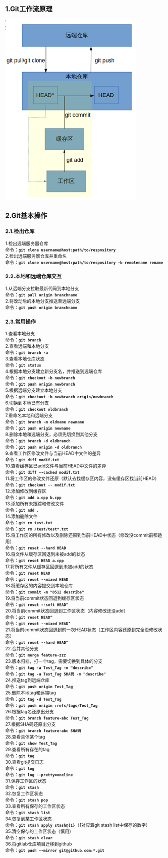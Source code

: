 ## 1.Git工作流原理

![](/images/posts/git.png)

## 2.Git基本操作
### 2.1.检出仓库
1.检出远端服务器仓库  
命令：**`git clone username@host:path/to/respository`**  
2.检出远端服务器仓库并重命名  
命令：**`git clone username@host:path/to/respository -b remotename rename`**
### 2.2.本地和远端仓库交互
1.从远端分支拉取最新代码到本地分支  
命令：**`git pull origin branchname`**  
2.将改动后的本地分支推送至远端分支  
命令：**`git push origin branchname`**
### 2.3.常用操作
1.查看本地分支  
命令：**`git branch`**  
2.查看远端和本地分支  
命令：**`git branch -a`**  
3.查看本地仓库状态  
命令：**`git status`**  
4.根据本地分支建立新分支名，并推送到远端仓库  
命令：**`git checkout -b newbranch`**  
命令：**`git push origin newbranch`**  
5.根据远端分支建立本地分支  
命令：**`git checkout -b newbranch origin/newbranch`**  
6.切换到本地已有分支  
命令：**`git checkout oldbranch`**  
7.重命名本地和远端分支  
命令：**`git branch -m oldname newname`**  
命令：**`git push origin newname`**  
8.删除本地和远端分支，必须先切换到其他分支  
命令：**`git branch -d oldbranch`**  
命令：**`git push origin -d oldbranch`**  
9.查看工作区修改文件与当前HEAD中文件的差异  
命令：**`git diff modif.txt`**  
10.查看缓存区已add文件与当前HEAD中文件的差异  
命令：**`git diff --cached modif.txt`**  
11.将工作区的修改文件还原（默认去找缓存区内容，没有缓存区找当前HEAD）  
命令：**`git checkout -- modif.txt`**  
12.添加修改到缓存区  
命令：**`git add a.cpp b.cpp`**  
13.添加所有未跟踪和修改文件  
命令：**`git add .`**  
14.添加删除文件  
命令：**`git rm test.txt`**  
命令：**`git rm /test/test*.txt`**  
15.将工作区的所有修改以及删除还原到当前HEAD中状态（修改没commit前都适用）  
命令：**`git reset --hard HEAD`**  
16.将文件从缓存区回退到未被add的状态  
命令：**`git reset HEAD a.cpp`**  
17.将所有文件从缓存区回退到未被add的状态  
命令：**`git reset HEAD`**  
命令：**`git reset --mixed HEAD`**  
18.将缓存区的内容提交到本地仓库  
命令：**`git commit -m "0512 describe"`**  
19.将当前commit状态回退到缓存区状态  
命令：**`git reset --soft HEAD^`**  
20.将当前commit状态回退到工作区状态（内容修改还没add）  
命令：**`git reset HEAD^`**  
命令：**`git reset --mixed HEAD^`**  
21.将当前commit状态回退到前一次HEAD状态（工作区内容还原到完全没修改状态）  
命令：**`git reset --hard HEAD^`**  
22.合并其他分支  
命令：**`git merge feature-zzz`**  
23.版本归档，打一个tag，需要切换到具体的分支  
命令：**`git tag -a Test_Tag -m "describe"`**  
命令：**`git tag -a Test_Tag SHA码 -m "describe"`**  
24.推送tag到远端仓库  
命令：**`git push origin Test_Tag`**  
25.删除本地tag和远端tag  
命令：**`git tag -d Test_Tag`**  
命令：**`git push origin :refs/tags/Test_Tag`**  
26.根据tag名还原出分支  
命令：**`git branch feature-abc Test_Tag`**  
27.根据SHA码还原出分支  
命令：**`git branch feature-abc SHA码`**  
28.查看具体某个tag  
命令：**`git show Test_Tag`**  
29.查看所有存在的tag  
命令：**`git tag`**  
30.查看git提交日志  
命令：**`git log`**  
命令：**`git log --pretty=oneline`**  
31.保存工作区的状态  
命令：**`git stash`**  
32.恢复工作区状态  
命令：**`git stash pop`**  
33.查看所有保存的工作区状态  
命令：**`git stash list`**  
34.恢复到某工作区状态  
命令：**`git stash apply stash@{1}`**（1对应着git stash list中保存的数字）  
35.清空保存的工作区状态（慎用）  
命令：**`git stash clear`**  
36.将gitlab仓库项目迁移到github  
命令：**`git push --mirror git@github.com:*.git`**  